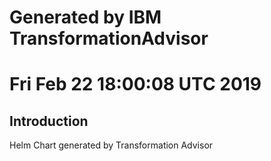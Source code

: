 # Generated by IBM TransformationAdvisor
# Fri Feb 22 18:00:08 UTC 2019
## Introduction

Helm Chart generated by Transformation Advisor
